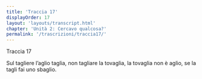 ```yaml
---
title: 'Traccia 17'
displayOrder: 17
layout: 'layouts/transcript.html'
chapter: 'Unità 2: Cercavo qualcosa?'
permalink: '/trascrizioni/traccia17/'
---
```


Traccia 17

Sul tagliere l’aglio taglia,
non tagliare la tovaglia,
la tovaglia non è aglio,
se la tagli fai uno sbaglio.
